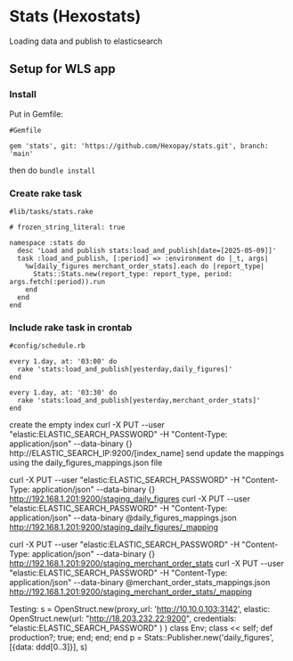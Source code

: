 # Stats (Hexostats)
Loading data and publish to elasticsearch

## Setup for WLS app

### Install
Put in Gemfile:
```
#Gemfile

gem 'stats', git: 'https://github.com/Hexopay/stats.git', branch: 'main'
```
then do `bundle install`


### Create rake task
```
#lib/tasks/stats.rake

# frozen_string_literal: true

namespace :stats do
  desc 'Load and publish stats:load_and_publish[date=[2025-05-09]]'
  task :load_and_publish, [:period] => :environment do |_t, args|
    %w[daily_figures merchant_order_stats].each do |report_type|
      Stats::Stats.new(report_type: report_type, period: args.fetch(:period)).run
    end
  end
end
```


### Include rake task in crontab
```
#config/schedule.rb

every 1.day, at: '03:00' do
  rake 'stats:load_and_publish[yesterday,daily_figures]'
end

every 1.day, at: '03:30' do
  rake 'stats:load_and_publish[yesterday,merchant_order_stats]'
end
```

create the empty index
curl -X PUT --user "elastic:ELASTIC_SEARCH_PASSWORD" -H "Content-Type: application/json" --data-binary {} http://ELASTIC_SEARCH_IP:9200/[index_name]
send update the mappings using the daily_figures_mappings.json  file

curl -X PUT --user "elastic:ELASTIC_SEARCH_PASSWORD" -H "Content-Type: application/json" --data-binary {} http://192.168.1.201:9200/staging_daily_figures
curl -X PUT --user "elastic:ELASTIC_SEARCH_PASSWORD" -H "Content-Type: application/json" --data-binary @daily_figures_mappings.json http://192.168.1.201:9200/staging_daily_figures/_mapping

curl -X PUT --user "elastic:ELASTIC_SEARCH_PASSWORD" -H "Content-Type: application/json" --data-binary {} http://192.168.1.201:9200/staging_merchant_order_stats
curl -X PUT --user "elastic:ELASTIC_SEARCH_PASSWORD" -H "Content-Type: application/json" --data-binary @merchant_order_stats_mappings.json http://192.168.1.201:9200/staging_merchant_order_stats/_mapping

Testing:
s = OpenStruct.new(proxy_url: 'http://10.10.0.103:3142', elastic: OpenStruct.new(url: "http://18.203.232.22:9200", credentials: "elastic:ELASTIC_SEARCH_PASSWORD" ) )
class Env; class << self; def production?; true; end; end; end
p = Stats::Publisher.new('daily_figures', [{data: ddd[0..3]}], s)







